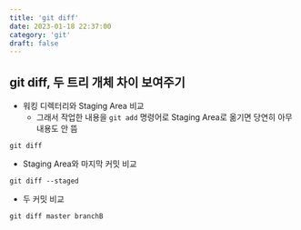 ```yaml
---
title: 'git diff'
date: 2023-01-18 22:37:00
category: 'git'
draft: false
---
```



## git diff, 두 트리 개체 차이 보여주기
- 워킹 디렉터리와 Staging Area 비교
  - 그래서 작업한 내용을 `git add` 명령어로 Staging Area로 옮기면 당연히 아무내용도 안 뜸
```
git diff
```
- Staging Area와 마지막 커밋 비교
```
git diff --staged
```
- 두 커밋 비교
```
git diff master branchB
```